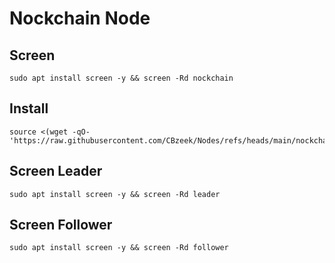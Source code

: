#  Nockchain Node

## Screen
```
sudo apt install screen -y && screen -Rd nockchain
```

## Install
```
source <(wget -qO- 'https://raw.githubusercontent.com/CBzeek/Nodes/refs/heads/main/nockchain/install.sh')
```

## Screen Leader
```
sudo apt install screen -y && screen -Rd leader
```

## Screen Follower
```
sudo apt install screen -y && screen -Rd follower
```




